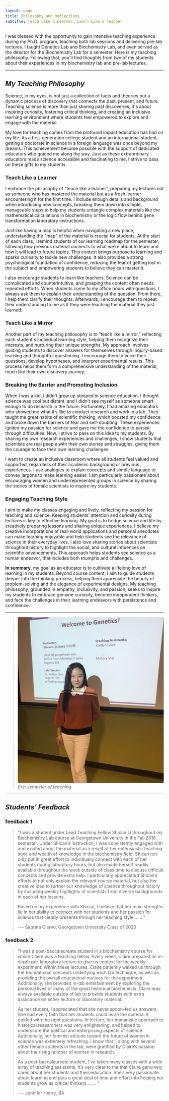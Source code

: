 ```yaml
---
layout: page
title: Philosophy and Reflections
subtitle: Teach Like a Learner, Learn Like a Teacher
---
```

                   
I was blessed with the opportunity to gain intensive teaching experience during my Ph.D. program, teaching both lab sessions and delivering pre-lab lectures. I taught Genetics Lab and Biochemistry Lab, and even served as the director for the Biochemistry Lab for a semester. Here is my teaching philosophy. Following that, you’ll find thoughts from two of my students about their experiences in my biochemistry lab and pre-lab lectures.
  
_____
## _My Teaching Philosophy_
Science, in my eyes, is not just a collection of facts and theories but a dynamic process of discovery that connects the past, present, and future. Teaching science is more than just sharing past discoveries; it's about inspiring curiosity, fostering critical thinking, and creating an inclusive learning environment where students feel empowered to explore and engage with the material.    
     
My love for teaching comes from the profound impact education has had on my life. As a first-generation college student and an international student, getting a doctorate in science in a foreign language was once beyond my dreams. This achievement became possible with the support of dedicated educators who guided me along the way. Just as these extraordinary educators made science accessible and fascinating to me, I strive to pass on these gifts to my students.      
     
### Teach Like a Learner   
I embrace the philosophy of "teach like a learner”, preparing my lectures not as someone who has mastered the material but as a fresh learner encountering it for the first time. I include enough details and background when introducing new concepts, breaking them down into simple, manageable steps to help my students untangle complex materials like the mathematical calculations in biochemistry or the logic flow behind gene transformation laboratory instructions.    
   
Just like having a map is helpful when navigating a new place, understanding the "map" of the material is crucial for students. At the start of each class, I remind students of our learning roadmap for the semester, showing how previous material connects to what we're about to learn and how it will lead to future topics. This context brings purpose to learning and sparks curiosity to tackle new challenges. It also provides a strong psychological foundation of confidence, reducing the fear of getting lost in the subject and empowering students to believe they can master it.   
   
I also encourage students to learn like teachers. Science can be complicated and counterintuitive, and grasping the content often needs repeated efforts. When students come to my office hours with questions, I always ask them to explain their understanding of the question. From there, I help them clarify their thoughts. Afterwards, I encourage them to repeat their understanding to me as if they were teaching the material they just learned.   
   
### Teach Like a Mirror   
Another part of my teaching philosophy is to “teach like a mirror,” reflecting each student's individual learning style, helping them recognize their interests, and nurturing their unique strengths. My approach involves guiding students to discover answers for themselves through inquiry-based learning and thoughtful questioning. I encourage them to voice their questions, develop hypotheses, and interpret experimental results. This process helps them form a comprehensive understanding of the material, much like their own discovery journey.  
  
### Breaking the Barrier and Promoting Inclusion      
When I was a kid, I didn't grow up steeped in science education. I thought science was cool but distant, and I didn't see myself as someone smart enough to do research in the future. Fortunately, I had amazing educators who showed me what it’s like to conduct research and work in a lab. They taught me great habits of scientific thinking, which boosted my confidence and broke down the barriers of fear and self-doubting. These experiences ignited my passion for science and gave me the confidence to persist through difficulties. Now, I strive to pass on this idea to my students. By sharing my own research experiences and challenges, I show students that scientists are real people with their own stories and struggles, giving them the courage to face their own learning challenges.   
   
I want to create an inclusive classroom where all students feel valued and supported, regardless of their academic background or previous experiences. I use analogies to explain concepts and simple language to convey jargons to make learning easier. I am particularly passionate about encouraging women and underrepresented groups in science by sharing the stories of female scientists to inspire my students.
   
### Engaging Teaching Style   
I aim to make my classes engaging and lively, reflecting my passion for teaching and science. Keeping students’ attention and curiosity during lectures is key to effective learning. My goal is to bridge science and life by creatively preparing lessons and sharing unique experiences. I believe my creative incorporations of real-world applications and personal anecdotes can make learning enjoyable and help students see the relevance of science in their everyday lives. I also love sharing stories about scientists throughout history to highlight the social, and cultural influences on scientific advancements. This approach helps students see science as a human endeavor, that includes both triumphs and challenges.   
   
**In summary**, my goal as an educator is to cultivate a lifelong love of learning in my students. Beyond course content, I aim to guide students deeper into the thinking process, helping them appreciate the beauty of problem-solving and the elegance of experimental designs. My teaching philosophy, grounded in empathy, inclusivity, and passion, seeks to inspire my students to embrace genuine curiosity, become independent thinkers, and face the challenges in their learning endeavors with persistence and confidence.  

_____
> ![photo of me teaching][teaching]        
> _first semester of teaching_

_____      
## _Students' Feedback_

### feedback 1 
> "I was a student under Lead Teaching Fellow Shican Li throughout my Biochemistry Lab course at Georgetown University in the Fall 2018 semester.
> Under Shican’s instruction, I was consistently engaged with and excited about the material as a result of her enthusiastic teaching style and wealth of knowledge in the biochemistry field. Shican not only put in great effort to individually connect with each of her students during laboratory hours, but also made herself readily available throughout the week outside of class time to discuss difficult concepts and provide extra help. I particularly appreciated Shican’s efforts to not only explain the relevant course material, but also her creative idea to further our knowledge of science throughout history by including weekly highlights of scientists from diverse backgrounds in each of her lessons.
>    
> Based on my experience with Shican, I believe that her main strengths lie in her ability to connect with her students and her passion for science that clearly presents through her teaching style ... ..."
> 
> --- Sabrina Ciervo,
> Georgetown University Class of 2020

### feedback 2
> "I was a post-baccalaureate student in a biochemistry course for which Claire was a teaching fellow.  Every week, Claire prepared an in-depth pre-laboratory lecture to give us context for the weekly experiment.  Within these lectures, Claire patiently walked us through the foundational concepts underlying each lab technique, as well as providing the overall educational motives for the experiment.  Additionally, she provided in-lab entertainment by exploring the personal lives of many of the great historical biochemists.  Claire was always available outside of lab to provide students with extra assistance on either lecture or laboratory material.   
>   
> As her student, I appreciated that she never spoon-fed us answers.  She had every faith that her students could learn the material if guided with the right questions.  In lecture, her humanistic approach to historical researchers was very enlightening, and helped to underscore the political and enterprising aspects of science.  Additionally, her feminist attitude toward the future of women in science was extremely refreshing.  I know that I, along with several other female students in the lab, were gratified by Claire’s passion about the rising number of women in research.    
>   
> As a post-baccalaureate student, I’ve taken many classes with a wide array of teaching assistants.  It’s very clear to me that Claire genuinely cares about her students and their education.  She’s very passionate about learning and puts a great deal of time and effort into helping her students grow as critical thinkers ... ... "
>    
> --- Jennifer Henry, BA

[teaching]:/assets/img/teaching.jpg
